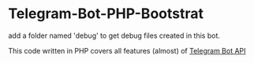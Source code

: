 # Telegram-Bot-PHP-Bootstrat

add a folder named 'debug' to get debug files created in this bot.

This code written in PHP covers all features (almost) of [Telegram Bot API](core.telegram.org/bots/api)
